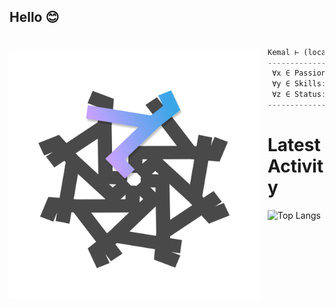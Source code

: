 <!---
- 👋 Hi, I’m @kemalmao19
- 👀 I’m interested in ...
- 🌱 I’m currently learning ...
- 💞️ I’m looking to collaborate on ...
- 📫 How to reach me ...
kemalmao19/kemalmao19 is a ✨ special ✨ repository because its `README.md` (this file) appears on your GitHub profile.
You can click the Preview link to take a look at your changes. --->
## Hello 😊
<a href="elgharuty.com">   
<img 
  src="https://github.com/kemalmao19/kemalmao19/blob/main/rhymeflakes.png" 
  alt="elgharuty.com"
  style="margin-top:20px;margin-right:13px"
  align="left" 
  height="400px"
/>
</a>

```rust

Kemal ⊢ (location: Indonesia) ∧ (role: AspiringSoftwareEngineer)
--------------------------------------------------------------
 ∀x ∈ Passion: x ∈ {Coding, ProblemSolving, FullStackDev}
 ∀y ∈ Skills: y ∈ {JS, TS, PY, React | Nextjs, Node, Express}
 ∀z ∈ Status: z ∈ {Learning, Building, Growing}
--------------------------------------------------------------

```

# Latest Activity
<!--- ![](https://komarev.com/ghpvc/?username=kemalmao19) --->
<!---| <div><a href="https://github.com/kemalmao19"><img align="center" src="https://github-readme-streak-stats.herokuapp.com/?user=kemalmao19&count_private=true&hide_border=true" alt="kemals stats" /></a> | <a href="https://github.com/kemalmao19"><img align="center" src="https://github-readme-stats.vercel.app/api/top-langs/?username=kemalmao19&hide_progress=true&theme=tokyonight" /></a></div>|
| ------------- | ------------- |--->

![Top Langs](https://github-readme-stats.vercel.app/api/top-langs/?username=kemalmao19&hide_progress=true&theme=tokyonight)

<!---[![Readme Card](https://github-readme-stats.vercel.app/api?username=kemalmao19&show_icons=true&theme=react&rank_icon=github&card_width=475)](https://github.com/kemalmao19/github-readme-stats) --->
<!--- ![GitHub stats](https://github-readme-stats.vercel.app/api?username=kemalmao19&rank_icon=github&theme=nord) --->
<!---  ![GitHub stats](https://github-readme-streak-stats.herokuapp.com/?user=kemalmao19&) --->




